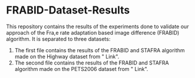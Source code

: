 # FRABID-Dataset-Results
This repository contains the results of the experiments done to validate our approach of the Fra,e rate adaptation based image difference (FRABID) algorithm.
It is separated to three datasets:
1. The first file contains the results of the FRABID and STAFRA algorithm made on the Highway dataset from " Link".
2. The second file contains the results of the FRABID and STAFRA algorithm made on the PETS2006 dataset from " Link".
